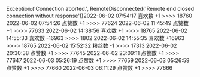 Exception:('Connection aborted.', RemoteDisconnected('Remote end closed connection without response'))2022-06-02  07:54:17   喜欢数 +1 >>>> 18760
2022-06-02  07:54:26   点赞数 +1 >>>> 77624
2022-06-02  11:45:49   点赞数 +1 >>>> 77633
2022-06-02  14:38:56   喜欢数 +1 >>>> 18765
2022-06-02  14:55:33   喜欢数 -16963 >>>> 1802
2022-06-02  14:55:35   喜欢数 +16963 >>>> 18765
2022-06-02  15:52:32   粉丝数 -1 >>>> 17313
2022-06-02  20:30:38   点赞数 +1 >>>> 77645
2022-06-02  23:09:11   点赞数 +1 >>>> 77647
2022-06-03  05:26:19   点赞数 +1 >>>> 77659
2022-06-03  05:26:59   点赞数 +1 >>>> 77660
2022-06-03  06:11:29   点赞数 +1 >>>> 77666
